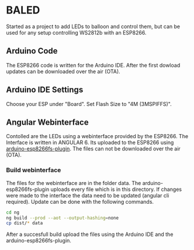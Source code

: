 # BALED

Started as a project to add LEDs to balloon and control them, but can be used for any setup controlling WS2812b with an ESP8266.

## Arduino Code
The ESP8266 code is written for the Arduino IDE. After the first dowload updates can be downloaded over the air (OTA).

## Arduino IDE Settings
Choose your ESP under "Board".
Set Flash Size to "4M (3MSPIFFS)".

## Angular Webinterface
Contolled are the LEDs using a webinterface provided by the ESP8266. The Interface is written in ANGULAR 6. Its uploaded to the ESP8266 using [arduino-esp8266fs-plugin](https://github.com/esp8266/arduino-esp8266fs-plugin). 
The files can not be downloaded over the air (OTA).

### Build webinterface

The files for the webinterface are in the folder data. The arduino-esp8266fs-plugin uploads every file which is in this directory.
If changes were made to the interface the data need to be updated (angular cli required).
Update can be done with the following commands.
```bash
cd ng
ng build --prod --aot --output-hashing=none
cp dist/* data
```
After a succesfull build upload the files using the Arduino IDE and the arduino-esp8266fs-plugin.